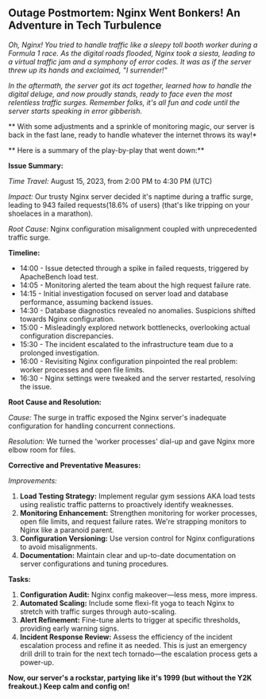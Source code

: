 ## Outage Postmortem: Nginx Went Bonkers! An Adventure in Tech Turbulence

*Oh, Nginx! You tried to handle traffic like a sleepy toll booth worker during a Formula 1 race. As the digital roads flooded, Nginx took a siesta, leading to a virtual traffic jam and a symphony of error codes. It was as if the server threw up its hands and exclaimed, "I surrender!"*

*In the aftermath, the server got its act together, learned how to handle the digital deluge, and now proudly stands, ready to face even the most relentless traffic surges. Remember folks, it's all fun and code until the server starts speaking in error gibberish.*

** With some adjustments and a sprinkle of monitoring magic, our server is back in the fast lane, ready to handle whatever the internet throws its way!*

** Here is a summary of the play-by-play that went down:**

**Issue Summary:**

*Time Travel:* August 15, 2023, from 2:00 PM to 4:30 PM (UTC)

*Impact:* Our trusty Nginx server decided it's naptime during a traffic surge, leading to 943 failed requests(18.6% of users) (that's like tripping on your shoelaces in a marathon).

*Root Cause:* Nginx configuration misalignment coupled with unprecedented traffic surge.

**Timeline:**
- 14:00 - Issue detected through a spike in failed requests, triggered by ApacheBench load test.
- 14:05 - Monitoring alerted the team about the high request failure rate.
- 14:15 - Initial investigation focused on server load and database performance, assuming backend issues.
- 14:30 - Database diagnostics revealed no anomalies. Suspicions shifted towards Nginx configuration.
- 15:00 - Misleadingly explored network bottlenecks, overlooking actual configuration discrepancies.
- 15:30 - The incident escalated to the infrastructure team due to a prolonged investigation.
- 16:00 - Revisiting Nginx configuration pinpointed the real problem: worker processes and open file limits.
- 16:30 - Nginx settings were tweaked and the server restarted, resolving the issue.

**Root Cause and Resolution:**

*Cause:* The surge in traffic exposed the Nginx server's inadequate configuration for handling concurrent connections.

*Resolution:*  We turned the 'worker processes' dial-up and gave Nginx more elbow room for files.

**Corrective and Preventative Measures:**

*Improvements:*
1. **Load Testing Strategy:** Implement regular gym sessions AKA load tests using realistic traffic patterns to proactively identify weaknesses.
2. **Monitoring Enhancement:** Strengthen monitoring for worker processes, open file limits, and request failure rates. We're strapping monitors to Nginx like a paranoid parent.
3. **Configuration Versioning:** Use version control for Nginx configurations to avoid misalignments.
4. **Documentation:** Maintain clear and up-to-date documentation on server configurations and tuning procedures.

**Tasks:**
1. **Configuration Audit:** Nginx config makeover—less mess, more impress.
2. **Automated Scaling:** Include some flexi-fit yoga to teach Nginx to stretch with traffic surges through auto-scaling.
3. **Alert Refinement:** Fine-tune alerts to trigger at specific thresholds, providing early warning signs.
4. **Incident Response Review:** Assess the efficiency of the incident escalation process and refine it as needed. This is just an emergency drill drill to train for the next tech tornado—the escalation process gets a power-up.

**Now, our server's a rockstar, partying like it's 1999 (but without the Y2K freakout.) Keep calm and config on!**
